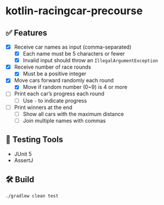 # kotlin-racingcar-precourse

## ✅ Features

- [x] Receive car names as input (comma-separated)
    - [x] Each name must be 5 characters or fewer
    - [x] Invalid input should throw an `IllegalArgumentException`
- [x] Receive number of race rounds
    - [x] Must be a positive integer
- [x] Move cars forward randomly each round
    - [x] Move if random number (0~9) is 4 or more
- [ ] Print each car’s progress each round
    - [ ] Use `-` to indicate progress
- [ ] Print winners at the end
    - [ ] Show all cars with the maximum distance
    - [ ] Join multiple names with commas

## 🧪 Testing Tools

- JUnit 5
- AssertJ

## 🛠️ Build

```bash
./gradlew clean test
```

